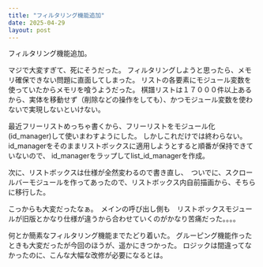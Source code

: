 ```yaml
---
title: "フィルタリング機能追加"
date: 2025-04-29
layout: post
---
```


フィルタリング機能追加。

マジで大変すぎて、死にそうだった。
フィルタリングしようと思ったら、メモリ確保できない問題に直面してしまった。
リストの各要素にモジュール変数を使っていたからメモリを喰うようだった。
棋譜リストは１７０００件以上あるから、実体を移動せず（削除などの操作をしても）、かつモジュール変数を使わないで実現しないといけない。

最近フリーリストめっちゃ書くから、フリーリストをモジュール化(id_manager)して使いまわすようにした。
しかしこれだけでは終わらない。id_managerをそのままリストボックスに適用しようとすると順番が保持できていないので、
id_managerをラップしてlist_id_managerを作成。

次に、リストボックスは仕様が全然変わるので書き直し、　ついでに、スクロールバーモジュールを作ってあったので、リストボックス内自前描画から、そちらに移行した。

こっからも大変だったなぁ。　メインの呼び出し側も　リストボックスモジュールが旧版とかなり仕様が違うから合わせていくのがかなり苦痛だった。。。。

何とか簡素なフィルタリング機能までたどり着いた。
グルーピング機能作ったときも大変だったが今回のほうが、遥かにきつかった。
ロジックは間違ってなかったのに、こんな大幅な改修が必要になるとは。

